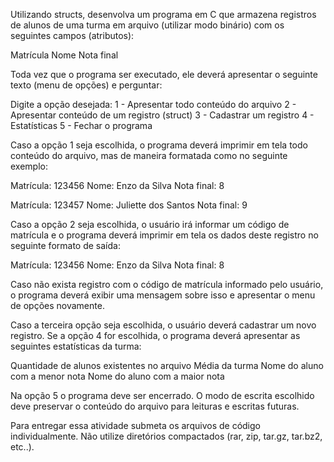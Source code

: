Utilizando structs, desenvolva um programa em C que armazena registros de alunos de uma turma em arquivo (utilizar modo binário) com os seguintes campos (atributos):

Matrícula
Nome
Nota final

Toda vez que o programa ser executado, ele deverá apresentar o seguinte texto (menu de opções) e perguntar:

Digite a opção desejada:
1 - Apresentar todo conteúdo do arquivo
2 - Apresentar conteúdo de um registro (struct)
3 - Cadastrar um registro
4 - Estatísticas
5 - Fechar o programa

Caso a opção 1 seja escolhida, o programa deverá imprimir em tela todo conteúdo do arquivo, mas de maneira formatada como no seguinte exemplo:

Matrícula: 123456
Nome: Enzo da Silva
Nota final: 8

Matrícula: 123457
Nome: Juliette dos Santos
Nota final: 9

Caso a opção 2 seja escolhida, o usuário irá informar um código de matrícula e o programa deverá imprimir em tela os dados deste registro no seguinte formato de saída:

Matrícula: 123456
Nome: Enzo da Silva
Nota final: 8

Caso não exista registro com o código de matrícula informado pelo usuário, o programa deverá exibir uma mensagem sobre isso e apresentar o menu de opções novamente.

Caso a terceira opção seja escolhida, o usuário deverá cadastrar um novo registro. Se a opção 4 for escolhida, o programa deverá apresentar as seguintes estatísticas da turma:

Quantidade de alunos existentes no arquivo
Média da turma
Nome do aluno com a menor nota
Nome do aluno com a maior nota

Na opção 5 o programa deve ser encerrado. O modo de escrita escolhido deve preservar o conteúdo do arquivo para leituras e escritas futuras.

Para entregar essa atividade submeta os arquivos de código individualmente. Não utilize diretórios compactados (rar, zip, tar.gz, tar.bz2, etc..).

